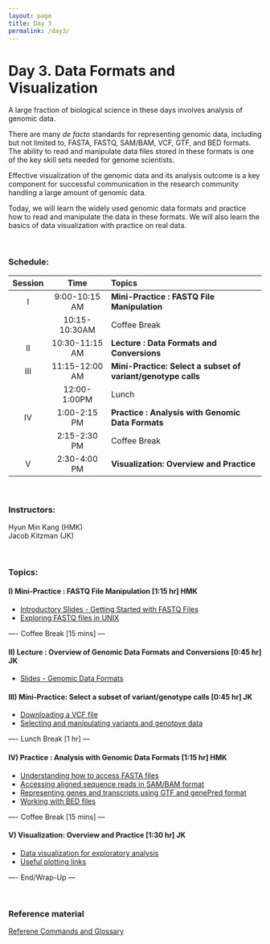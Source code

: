 ```yaml
---
layout: page
title: Day 3
permalink: /day3/
---
```


# Day 3. Data Formats and Visualization

A large fraction of biological science in these days involves
analysis of genomic data.

There are many *de facto* standards for
representing genomic data, including but not limited to,
FASTA, FASTQ, SAM/BAM, VCF, GTF, and BED formats.
The ability to read and manipulate data files stored in these formats
is one of the key skill sets needed for genome scientists.

Effective visualization of the genomic data and its analysis outcome is a
key component for successful communication in the research community
handling a large amount of genomic data.

Today, we will learn the widely used genomic data formats and
practice how to read and manipulate the data in these formats. We will
also learn the basics of data visualization with practice on real data.

<br>

### Schedule:

| Session | Time           | Topics                   | 
| :-----: |:--------------:| :----------------------- | 
| I       | 9:00-10:15 AM  | **Mini-Practice : FASTQ File Manipulation** | 
|         | 10:15-10:30AM  | Coffee Break             | 
| II      | 10:30-11:15 AM | **Lecture : Data Formats and Conversions**       | 
| III     | 11:15-12:00 AM | **Mini-Practice: Select a subset of variant/genotype calls**       | 
|         | 12:00-1:00PM   | Lunch                    | 
| IV      | 1:00-2:15 PM   | **Practice : Analysis with Genomic Data Formats** | 
|         | 2:15-2:30 PM   | Coffee Break             | 
| V       | 2:30-4:00 PM   | **Visualization: Overview and Practice**   | 


<br>

### Instructors:
Hyun Min Kang (HMK)  
Jacob Kitzman (JK)

<br>

### Topics:

#### I) Mini-Practice : FASTQ File Manipulation [1:15 hr]  HMK
- [Introductory Slides - Getting Started with FASTQ Files](../class-material/2015_08_day3_sec01_v1.pdf)
- [Exploring FASTQ files in UNIX](../class-material/day3-fastq-unix-practice.html)

—- Coffee Break [15 mins] —  

#### II) Lecture : Overview of Genomic Data Formats and Conversions [0:45 hr]  JK
 - [Slides - Genomic Data Formats](../class-material/day3_section2.pdf)

#### III) Mini-Practice: Select a subset of variant/genotype calls [0:45 hr] JK
 - [Downloading a VCF file](../class-material/day3-vcf-1.html)
 - [Selecting and manipulating variants and genotpye data](../class-material/day3-vcf-2.html)

—- Lunch Break [1 hr] —  

#### IV) Practice : Analysis with Genomic Data Formats [1:15 hr]  HMK
- [Understanding how to access FASTA files](../class-material/day3-fasta-practice.html)
- [Accessing aligned sequence reads in SAM/BAM format](../class-material/day3-bam-practice.html)
- [Representing genes and transcripts using GTF and genePred format](../class-material/day3-gtf-practice.html)
- [Working with BED files](../class-material/day3-bed-practice.html)

—- Coffee Break [15 mins] —  

#### V) Visualization: Overview and Practice [1:30 hr] JK
- [Data visualization for exploratory analysis](../class-material/day3-plotting1.html)
- [Useful plotting links](../class-material/day3-plotting2.html)

—- End/Wrap-Up —

<br>

### Reference material
[Referene Commands and Glossary](../class-material/unix-reference.html)  
